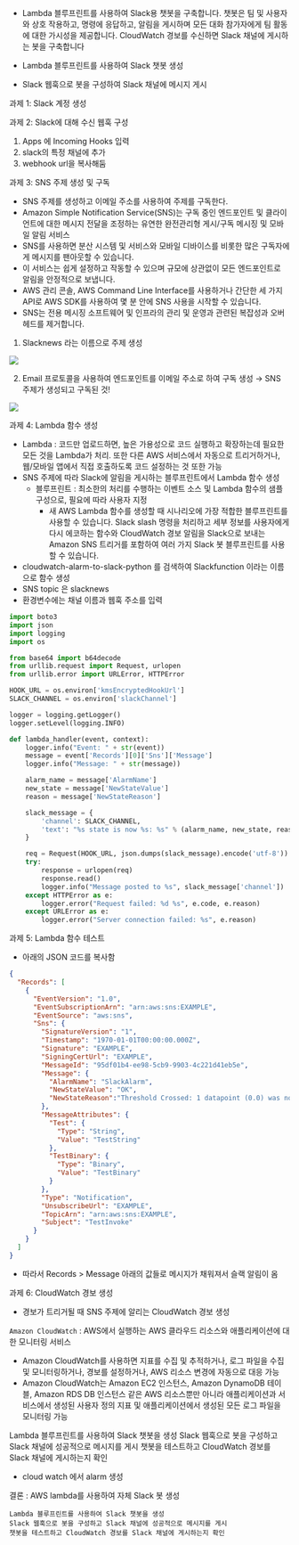 - Lambda 블루프린트를 사용하여 Slack용 챗봇을 구축합니다. 챗봇은 팀 및 사용자와 상호 작용하고, 명령에 응답하고, 알림을 게시하며 모든 대화 참가자에게 팀 활동에 대한 가시성을 제공합니다. CloudWatch 경보를 수신하면 Slack 채널에 게시하는 봇을 구축합니다

- Lambda 블루프린트를 사용하여 Slack 챗봇 생성
- Slack 웹훅으로 봇을 구성하여 Slack 채널에 메시지 게시

과제 1: Slack 계정 생성

과제 2: Slack에 대해 수신 웹훅 구성
1. Apps 에 Incoming Hooks 입력
2. slack의 특정 채널에 추가
3. webhook url을 복사해둠

과제 3: SNS 주제 생성 및 구독
- SNS 주제를 생성하고 이메일 주소를 사용하여 주제를 구독한다.
- Amazon Simple Notification Service(SNS)는 구독 중인 엔드포인트 및 클라이언트에 대한 메시지 전달을 조정하는 유연한 완전관리형 게시/구독 메시징 및 모바일 알림 서비스 
- SNS를 사용하면 분산 시스템 및 서비스와 모바일 디바이스를 비롯한 많은 구독자에게 메시지를 팬아웃할 수 있습니다. 
- 이 서비스는 쉽게 설정하고 작동할 수 있으며 규모에 상관없이 모든 엔드포인트로 알림을 안정적으로 보냅니다. 
- AWS 관리 콘솔, AWS Command Line Interface를 사용하거나 간단한 세 가지 API로 AWS SDK를 사용하여 몇 분 안에 SNS 사용을 시작할 수 있습니다.
- SNS는 전용 메시징 소프트웨어 및 인프라의 관리 및 운영과 관련된 복잡성과 오버헤드를 제거합니다.

1. Slacknews 라는 이름으로 주제 생성

![](https://velog.velcdn.com/images/eunz_juu/post/a197d813-ffac-44cb-803e-0d7669e891b9/image.png)


2. Email 프로토콜을 사용하여 엔드포인트를 이메일 주소로 하여 구독 생성
→ SNS 주제가 생성되고 구독된 것!

![](https://velog.velcdn.com/images/eunz_juu/post/b0c072ca-04aa-4bef-a705-0cf726be8d27/image.png)


과제 4: Lambda 함수 생성
- Lambda : 코드만 업로드하면, 높은 가용성으로 코드 실행하고 확장하는데 필요한 모든 것을 Lambda가 처리. 또한 다른 AWS 서비스에서 자동으로 트리거하거나, 웹/모바일 앱에서 직접 호출하도록 코드 설정하는 것 또한 가능
- SNS 주제에 따라 Slack에 알림을 게시하는 블루프린트에서 Lambda 함수 생성
	- 블루프린트 : 최소한의 처리를 수행하는 이벤트 소스 및 Lambda 함수의 샘플 구성으로, 필요에 따라 사용자 지정
    	- 새 AWS Lambda 함수를 생성할 때 시나리오에 가장 적합한 블루프린트를 사용할 수 있습니다. Slack slash 명령을 처리하고 세부 정보를 사용자에게 다시 에코하는 함수와 CloudWatch 경보 알림을 Slack으로 보내는 Amazon SNS 트리거를 포함하여 여러 가지 Slack 봇 블루프린트를 사용할 수 있습니다.
- cloudwatch-alarm-to-slack-python 를 검색하여 Slackfunction 이라는 이름으로 함수 생성 
- SNS topic 은 slacknews
- 환경변수에는 채널 이름과 웹훅 주소를 입력


```python
import boto3
import json
import logging
import os

from base64 import b64decode
from urllib.request import Request, urlopen
from urllib.error import URLError, HTTPError

HOOK_URL = os.environ['kmsEncryptedHookUrl']
SLACK_CHANNEL = os.environ['slackChannel']

logger = logging.getLogger()
logger.setLevel(logging.INFO)

def lambda_handler(event, context):
    logger.info("Event: " + str(event))
    message = event['Records'][0]['Sns']['Message']
    logger.info("Message: " + str(message))

    alarm_name = message['AlarmName']
    new_state = message['NewStateValue']
    reason = message['NewStateReason']

    slack_message = {
        'channel': SLACK_CHANNEL,
        'text': "%s state is now %s: %s" % (alarm_name, new_state, reason)
    }

    req = Request(HOOK_URL, json.dumps(slack_message).encode('utf-8'))
    try:
        response = urlopen(req)
        response.read()
        logger.info("Message posted to %s", slack_message['channel'])
    except HTTPError as e:
        logger.error("Request failed: %d %s", e.code, e.reason)
    except URLError as e:
        logger.error("Server connection failed: %s", e.reason)

```
과제 5: Lambda 함수 테스트 
- 아래의 JSON 코드를 복사함
```JSON
{
  "Records": [
    {
      "EventVersion": "1.0",
      "EventSubscriptionArn": "arn:aws:sns:EXAMPLE",
      "EventSource": "aws:sns",
      "Sns": {
        "SignatureVersion": "1",
        "Timestamp": "1970-01-01T00:00:00.000Z",
        "Signature": "EXAMPLE",
        "SigningCertUrl": "EXAMPLE",
        "MessageId": "95df01b4-ee98-5cb9-9903-4c221d41eb5e",
        "Message": {
          "AlarmName": "SlackAlarm",
          "NewStateValue": "OK",
          "NewStateReason":"Threshold Crossed: 1 datapoint (0.0) was not greater than or equal to the threshold (1.0)."
        },
        "MessageAttributes": {
          "Test": {
            "Type": "String",
            "Value": "TestString"
          },
          "TestBinary": {
            "Type": "Binary",
            "Value": "TestBinary"
          }
        },
        "Type": "Notification",
        "UnsubscribeUrl": "EXAMPLE",
        "TopicArn": "arn:aws:sns:EXAMPLE",
        "Subject": "TestInvoke"
      }
    }
  ]
}
```
- 따라서 Records > Message 아래의 값들로 메시지가 채워져서 슬랙 알림이 옴


과제 6: CloudWatch 경보 생성
- 경보가 트리거될 때 SNS 주제에 알리는 CloudWatch 경보 생성

`Amazon CloudWatch` : AWS에서 실행하는 AWS 클라우드 리소스와 애플리케이션에 대한 모니터링 서비스
- Amazon CloudWatch를 사용하면 지표를 수집 및 추적하거나, 로그 파일을 수집 및 모니터링하거나, 경보를 설정하거나, AWS 리소스 변경에 자동으로 대응 가능
- Amazon CloudWatch는 Amazon EC2 인스턴스, Amazon DynamoDB 테이블, Amazon RDS DB 인스턴스 같은 AWS 리소스뿐만 아니라 애플리케이션과 서비스에서 생성된 사용자 정의 지표 및 애플리케이션에서 생성된 모든 로그 파일을 모니터링 가능

Lambda 블루프린트를 사용하여 Slack 챗봇을 생성
Slack 웹훅으로 봇을 구성하고 Slack 채널에 성공적으로 메시지를 게시
챗봇을 테스트하고 CloudWatch 경보를 Slack 채널에 게시하는지 확인

- cloud watch 에서 alarm 생성

결론 : AWS lambda를 사용하여 자체 Slack 봇 생성
```
Lambda 블루프린트를 사용하여 Slack 챗봇을 생성
Slack 웹훅으로 봇을 구성하고 Slack 채널에 성공적으로 메시지를 게시
챗봇을 테스트하고 CloudWatch 경보를 Slack 채널에 게시하는지 확인
```
